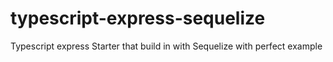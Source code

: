# typescript-express-sequelize
Typescript express Starter that build in with Sequelize with perfect example
